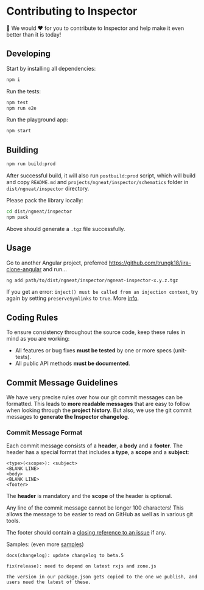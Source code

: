 # Contributing to Inspector

🙏 We would ❤️ for you to contribute to Inspector and help make it even better than it is today!

## Developing

Start by installing all dependencies:

```bash
npm i
```

Run the tests:

```bash
npm test
npm run e2e
```

Run the playground app:

```bash
npm start
```

## Building

```bash
npm run build:prod
```

After successful build, it will also run `postbuild:prod` script, which will build and copy `README.md` and `projects/ngneat/inspector/schematics` folder in `dist/ngneat/inspector` directory.

Please pack the library locally:

```bash
cd dist/ngneat/inspector
npm pack
```

Above should generate a `.tgz` file successfully.

## Usage

Go to another Angular project, preferred https://github.com/trungk18/jira-clone-angular and run...

```bash
ng add path/to/dist/ngneat/inspector/ngneat-inspector-x.y.z.tgz
```

If you get an error: `inject() must be called from an injection context`, try again by setting `preserveSymlinks` to `true`. More [info](https://github.com/angular/angular/issues/25813#issuecomment-440283483).

## <a name="rules"></a> Coding Rules

To ensure consistency throughout the source code, keep these rules in mind as you are working:

- All features or bug fixes **must be tested** by one or more specs (unit-tests).
- All public API methods **must be documented**.

## <a name="commit"></a> Commit Message Guidelines

We have very precise rules over how our git commit messages can be formatted. This leads to **more
readable messages** that are easy to follow when looking through the **project history**. But also,
we use the git commit messages to **generate the Inspector changelog**.

### Commit Message Format

Each commit message consists of a **header**, a **body** and a **footer**. The header has a special
format that includes a **type**, a **scope** and a **subject**:

```
<type>(<scope>): <subject>
<BLANK LINE>
<body>
<BLANK LINE>
<footer>
```

The **header** is mandatory and the **scope** of the header is optional.

Any line of the commit message cannot be longer 100 characters! This allows the message to be easier
to read on GitHub as well as in various git tools.

The footer should contain a [closing reference to an issue](https://help.github.com/articles/closing-issues-via-commit-messages/) if any.

Samples: (even more [samples](https://github.com/angular/angular/commits/master))

```
docs(changelog): update changelog to beta.5
```

```
fix(release): need to depend on latest rxjs and zone.js

The version in our package.json gets copied to the one we publish, and users need the latest of these.
```
